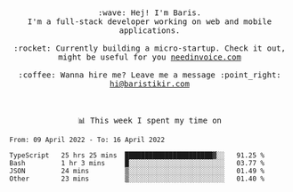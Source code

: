 <p align="center">
  <br><br>
  <samp>
    :wave: Hej! I'm Baris.
    <br>I'm a full-stack developer working on web and mobile applications.
       <br><br>:rocket: Currently building a micro-startup. Check it out, might be useful for you <a href="https://needinvoice.com/" target="_blank">needinvoice.com</a>
    <br><br>:coffee: Wanna hire me? Leave me a message :point_right: <a target="_blank" href="mailto:hi@baristikir.com">hi@baristikir.com</a>    
  </samp>
 <br><br><br>
</p>
<p align=center><samp>📊  This week I spent my time on</samp></p>


<!--START_SECTION:waka-->

```text
From: 09 April 2022 - To: 16 April 2022

TypeScript   25 hrs 25 mins  ██████████████████████▓░░   91.25 %
Bash         1 hr 3 mins     █░░░░░░░░░░░░░░░░░░░░░░░░   03.77 %
JSON         24 mins         ▒░░░░░░░░░░░░░░░░░░░░░░░░   01.49 %
Other        23 mins         ▒░░░░░░░░░░░░░░░░░░░░░░░░   01.40 %
```

<!--END_SECTION:waka-->


